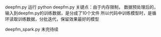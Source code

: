 deepfm.py
运行  python deepfm.py
关键点：由于内存限制，
       数据预处理后的，输入到deepfm.py的训练数据，是分成了10个文件
       所以代码中训练模型时，是循环读取训练数据，分批迭代，保留效果最好的模型

deepfm_spark.py
       未完待续